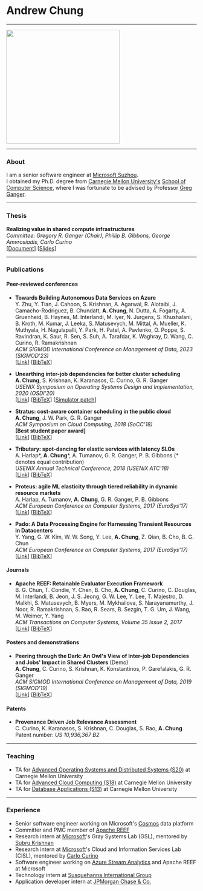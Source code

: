 # Andrew Chung

---

<img src="https://avatars.githubusercontent.com/afchung" width="300" height="300">

---

### About

I am a senior software engineer at [Microsoft Suzhou](https://careers.microsoft.com/v2/global/en/locations/suzhou.html).  
I obtained my Ph.D. degree from [Carnegie Mellon University's](https://www.cmu.edu/) [School of Computer Science](https://www.cs.cmu.edu/), where I was fortunate to be advised by Professor [Greg Ganger](https://www.ece.cmu.edu/~ganger/).

---

### Thesis

**Realizing value in shared compute infrastructures**  
_Committee: Gregory R. Ganger (Chair), Phillip B. Gibbons, George Amvrosiadis, Carlo Curino_  
\[[Document](resources/docs/thesis.pdf)\] \[[Slides](resources/docs/thesis-slides.pdf)\]  

---

### Publications

#### Peer-reviewed conferences
* **Towards Building Autonomous Data Services on Azure**  
Y. Zhu, Y. Tian, J. Cahoon, S. Krishnan, A. Agarwal, R. Alotaibi, J. Camacho-Rodriguez, B. Chundatt, **A. Chung**, N. Dutta, A. Fogarty, A. Gruenheid, B. Haynes, M. Interlandi, M. Iyer, N. Jurgens, S. Khushalani, B. Kroth, M. Kumar, J. Leeka, S. Matusevych, M. Mittal, A. Mueller, K. Muthyala, H. Nagulapalli, Y. Park, H. Patel, A. Pavlenko, O. Poppe, S. Ravindran, K. Saur, R. Sen, S. Suh, A. Tarafdar, K. Waghray, D. Wang, C. Curino, R. Ramakrishnan  
_ACM SIGMOD International Conference on Management of Data, 2023 (SIGMOD'23)_  
\[[Link](https://dl.acm.org/doi/abs/10.1145/3555041.3589674)\] \[[BibTeX](resources/bibtex/zhu-2023-sigmod-towards.bib)\]  

* **Unearthing inter-job dependencies for better cluster scheduling**  
**A. Chung**, S. Krishnan, K. Karanasos, C. Curino, G. R. Ganger  
_USENIX Symposium on Operating Systems Design and Implementation, 2020 (OSDI'20)_  
\[[Link](https://www.pdl.cmu.edu/PDL-FTP/CloudComputing/chung-osdi20-final136.pdf)\] \[[BibTeX](resources/bibtex/chung-2020-osdi-wing.bib)\] \[[Simulator patch](https://issues.apache.org/jira/browse/YARN-1187)]  

* **Stratus: cost-aware container scheduling in the public cloud**  
**A. Chung**, J. W. Park, G. R. Ganger  
_ACM Symposium on Cloud Computing, 2018 (SoCC'18)_  
**[Best student paper award]**  
\[[Link](http://www.pdl.cmu.edu/PDL-FTP/CloudComputing/p121-Chung.pdf)\] \[[BibTeX](resources/bibtex/chung-2018-socc-stratus.bib)\]  

* **Tributary: spot-dancing for elastic services with latency SLOs**  
A. Harlap\*, **A. Chung**\*, A. Tumanov, G. R. Ganger, P. B. Gibbons (\* denotes equal contribution)  
_USENIX Annual Technical Conference, 2018 (USENIX ATC'18)_  
\[[Link](http://www.pdl.cmu.edu/PDL-FTP/BigLearning/harlap-usenix-atc-2018.pdf)\] \[[BibTeX](resources/bibtex/harlap-2018-atc-tributary.bib)\]  

* **Proteus: agile ML elasticity through tiered reliability in dynamic resource markets**  
A. Harlap, A. Tumanov, **A. Chung**, G. R. Ganger, P. B. Gibbons  
_ACM European Conference on Computer Systems, 2017 (EuroSys'17)_  
\[[Link](http://www.pdl.cmu.edu/PDL-FTP/BigLearning/Proteus.pdf)\] \[[BibTeX](resources/bibtex/harlap-2017-eurosys-proteus.bib)\]  

* **Pado: A Data Processing Engine for Harnessing Transient Resources in Datacenters**  
Y. Yang, G. W. Kim, W. W. Song, Y. Lee, **A. Chung**, Z. Qian, B. Cho, B. G. Chun  
_ACM European Conference on Computer Systems, 2017 (EuroSys'17)_  
\[[Link](http://dl.acm.org/citation.cfm?id=3064181)\] \[[BibTeX](resources/bibtex/yang-2017-eurosys-pado.bib)\]


#### Journals

* **Apache REEF: Retainable Evaluator Execution Framework**  
B. G. Chun, T. Condie, Y. Chen, B. Cho, **A. Chung**, C. Curino, C. Douglas, M. Interlandi, B. Jeon, J. S. Jeong, G. W. Lee, Y. Lee, T. Majestro, D. Malkhi, S. Matusevych, B. Myers, M. Mykhailova, S. Narayanamurthy, J. Noor, R. Ramakrishnan, S. Rao, R. Sears, B. Sezgin, T. G. Um, J. Wang, M. Weimer, Y. Yang  
_ACM Transactions on Computer Systems, Volume 35 Issue 2, 2017_  
\[[Link](https://dl.acm.org/citation.cfm?id=3132037)\] \[[BibTeX](resources/bibtex/chun-2017-toc-reef.bib)]


#### Posters and demonstrations

* **Peering through the Dark: An Owl's View of Inter-job Dependencies and Jobs' Impact in Shared Clusters** (Demo)  
**A. Chung**, C. Curino, S. Krishnan, K. Konstantinos, P. Garefalakis, G. R. Ganger  
_ACM SIGMOD International Conference on Management of Data, 2019 (SIGMOD'19)_  
\[[Link](http://www.doc.ic.ac.uk/~pg1712/static/papers/mde696-chungA.pdf)\] \[[BibTeX](resources/bibtex/chung-2019-sigmod-owl.bib)\]


#### Patents

* **Provenance Driven Job Relevance Assessment**  
C. Curino, K. Karanasos, S. Krishnan, C. Douglas, S. Rao, **A. Chung**  
Patent number: _US 10,936,367 B2_

---

### Teaching

* TA for [Advanced Operating Systems and Distributed Systems (S20)](https://www.cs.cmu.edu/~15712) at Carnegie Mellon University
* TA for [Advanced Cloud Computing (S18)](https://www.cs.cmu.edu/~15719) at Carnegie Mellon University
* TA for [Database Applications (S13)](https://www.cs.cmu.edu/~christos/courses/dbms.S13/) at Carnegie Mellon University

---

### Experience

* Senior software engineer working on Microsoft's [Cosmos](https://dl.acm.org/doi/abs/10.14778/3476311.3476390) data platform
* Committer and PMC member of [Apache REEF](https://reef.apache.org/)
* Research intern at [Microsoft](https://www.microsoft.com/)'s Gray Systems Lab (GSL), mentored by [Subru Krishnan](https://azuredata.microsoft.com/profile/d1027b58-4ea8-4f59-875a-216bc3276a69)
* Research intern at [Microsoft](https://www.microsoft.com/)'s Cloud and Information Services Lab (CISL), mentored by [Carlo Curino](https://azuredata.microsoft.com/profile/b130d396-d7aa-4669-815d-d242c9a664b5)
* Software engineer working on [Azure Stream Analytics](https://azure.microsoft.com/en-us/services/stream-analytics/) and Apache REEF at Microsoft
* Technology intern at [Susquehanna International Group](https://www.sig.com/)
* Application developer intern at [JPMorgan Chase & Co.](https://www.jpmorganchase.com/)
